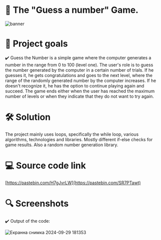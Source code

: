 # 🌟 The "Guess a number" Game.

![banner](https://github.com/user-attachments/assets/58490d6f-64b7-4e7e-82c7-338a2cda52e5)


# 🎯 Project goals 
✔️ Guess the Number is a simple game where the computer generates a number in the range from 0 to 100 (level one). The user's role is to guess the number generated by the computer in a certain number of trials. If he guesses it, he gets congratulations and goes to the next level, where the range of the randomly generated number by the computer increases. If he doesn't recognize it, he has the option to continue playing again and succeed.
The game ends either when the user has reached the maximum number of levels or when they indicate that they do not want to try again. 

# 🛠 Solution
The project mainly uses loops, specifically the while loop, various algorithms, technologies and libraries. Mostly different if-else checks for game results. Also a random number generation library.

# 💻 Source code link
[https://pastebin.com/H7gJvrLW](https://pastebin.com/SR7PTawt)

# 🔍 Screenshots
✔️ Output of the code:

![Екранна снимка 2024-09-29 181353](https://github.com/user-attachments/assets/48206a92-434d-4ced-aab0-2f6feb86c83e)


